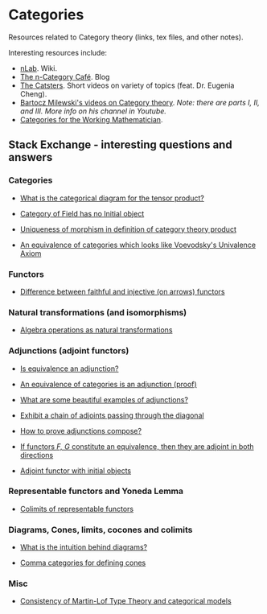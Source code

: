 # Categories
Resources related to Category theory (links, tex files, and other notes).

Interesting resources include:
- [nLab](https://ncatlab.org/nlab/show/HomePage). Wiki.
- [The n-Category Café](https://golem.ph.utexas.edu/category/). Blog
- [The Catsters](https://www.youtube.com/user/TheCatsters). Short videos on variety of topics (feat. Dr. Eugenia Cheng).
- [Bartocz Milewski's videos on Category theory](https://www.youtube.com/watch?v=I8LbkfSSR58&list=PLbgaMIhjbmEnaH_LTkxLI7FMa2HsnawM_). *Note: there are parts I, II, and III. More info on his channel in Youtube.*
- [Categories for the Working Mathematician](https://www.amazon.com/Categories-Working-Mathematician-Graduate-Mathematics/dp/0387984038).

## Stack Exchange - interesting questions and answers

### Categories

- [What is the categorical diagram for the tensor product?](https://math.stackexchange.com/questions/100633/what-is-the-categorical-diagram-for-the-tensor-product)

- [Category of Field has no Initial object](https://math.stackexchange.com/questions/81458/category-of-field-has-no-initial-object)

- [Uniqueness of morphism in definition of category theory product](https://math.stackexchange.com/questions/169023/uniqueness-of-morphism-in-definition-of-category-theory-product-etc)

- [An equivalence of categories which looks like Voevodsky's Univalence Axiom](https://math.stackexchange.com/questions/1191243/an-equivalence-of-categories-which-looks-like-voevodskys-univalence-axiom)

### Functors

- [Difference between faithful and injective (on arrows) functors](https://math.stackexchange.com/questions/839295/difference-between-being-faithful-and-being-injective-on-arrows)

### Natural transformations (and isomorphisms)

- [Algebra operations as natural transformations](https://math.stackexchange.com/questions/3152645/algebra-operations-as-natural-transformations)

### Adjunctions (adjoint functors)

- [Is equivalence an adjunction?](https://math.stackexchange.com/questions/595482/is-an-equivalence-an-adjunction)

- [An equivalence of categories is an adjunction (proof)](https://math.stackexchange.com/questions/2096446/an-equivalence-of-categories-is-an-adjunction-proof)

- [What are some beautiful examples of adjunctions?](https://math.stackexchange.com/questions/1238125/what-are-some-beautiful-examples-of-adjunctions)

- [Exhibit a chain of adjoints passing through the diagonal](https://math.stackexchange.com/questions/1873437/exhibit-a-chain-of-adjoints-passing-through-the-diagonal)

- [How to prove adjunctions compose?](https://math.stackexchange.com/questions/1315013/how-to-prove-adjunctions-compose-via-units-and-counits)

- [If functors *F, G* constitute an equivalence, then they are adjoint in both directions](https://math.stackexchange.com/questions/2336257/if-functors-f-g-constitute-an-equivalence-then-they-are-adjoint-in-both-direc)

- [Adjoint functor with initial objects](https://math.stackexchange.com/questions/629181/adjoint-functor-with-initial-objects)

### Representable functors and Yoneda Lemma

- [Colimits of representable functors](https://math.stackexchange.com/questions/736224/colimits-of-representable-functors)

### Diagrams, Cones, limits, cocones and colimits

- [What is the intuition behind diagrams?](https://math.stackexchange.com/questions/356591/category-theory-whats-the-intuition-behind-diagrams)

- [Comma categories for defining cones](https://math.stackexchange.com/questions/2545187/comma-categories-for-defining-cones)

### Misc

- [Consistency of Martin-Lof Type Theory and categorical models](https://math.stackexchange.com/questions/1573441/consistency-of-martin-l%c3%b6f-type-theory-and-categorical-models)
